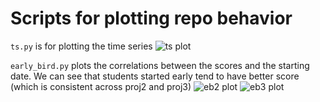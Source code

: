 # Scripts for plotting repo behavior

`ts.py` is for plotting the time series
![ts plot](https://github.com/ucsd-cse120-fa16/stats120/blob/master/images/ts.png)

`early_bird.py` plots the correlations between the scores and the starting date.
We can see that students started early tend to have better score
(which is consistent across proj2 and proj3)
![eb2 plot](https://github.com/ucsd-cse120-fa16/stats120/blob/master/images/proj2.png)
![eb3 plot](https://github.com/ucsd-cse120-fa16/stats120/blob/master/images/proj3.png)
